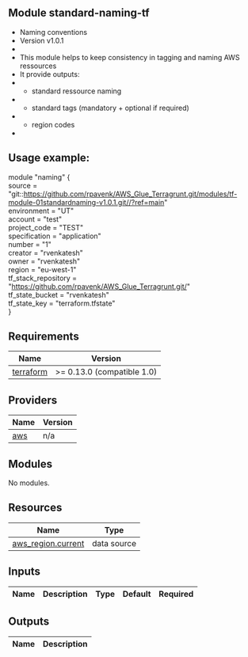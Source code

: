 ## Module standard-naming-tf
* Naming conventions
* Version v1.0.1
* 
* This module helps to keep consistency in tagging and naming AWS ressources
* It provide outputs:
* - standard ressource naming
* - standard tags (mandatory + optional if required)
* - region codes
* 

## Usage example:

module "naming" {\
  source                = "git::https://github.com/rpavenk/AWS_Glue_Terragrunt.git/modules/tf-module-01standardnaming-v1.0.1.git//?ref=main" \
  environment           = "UT" \
  account               = "test" \
  project_code          = "TEST" \
  specification         = "application" \
  number                = "1" \
  creator               = "rvenkatesh" \
  owner                 = "rvenkatesh" \
  region                = "eu-west-1" \
  tf_stack_repository   = "https://github.com/rpavenk/AWS_Glue_Terragrunt.git/" \
  tf_state_bucket       = "rvenkatesh" \
  tf_state_key          = "terraform.tfstate" \
}

## Requirements

| Name | Version |
|------|---------|
| <a name="requirement_terraform"></a> [terraform](#requirement\_terraform) | >= 0.13.0 (compatible 1.0) |

## Providers

| Name | Version |
|------|---------|
| <a name="provider_aws"></a> [aws](#provider\_aws) | n/a |

## Modules

No modules.

## Resources

| Name | Type |
|------|------|
| [aws_region.current](https://registry.terraform.io/providers/hashicorp/aws/latest/docs/data-sources/region) | data source |

## Inputs

| Name | Description | Type | Default | Required |
|------|-------------|------|---------|:--------:|


## Outputs

| Name | Description |
|------|-------------|
